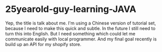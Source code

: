 # 25yearold-guy-learning-JAVA
Yep, the title is talk about me. I'm using a Chinese version of tutorial set, because I need to make this quick and subtle. In the future I still need to turn this into English. But I need something which could let me communicate easily with local programmer. And my final goal recently is build up an API for my shopify store.
